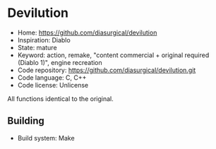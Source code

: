 # Devilution

- Home: https://github.com/diasurgical/devilution
- Inspiration: Diablo
- State: mature
- Keyword: action, remake, "content commercial + original required (Diablo 1)", engine recreation
- Code repository: https://github.com/diasurgical/devilution.git
- Code language: C, C++
- Code license: Unlicense

All functions identical to the original.

## Building

- Build system: Make
